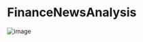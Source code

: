 # FinanceNewsAnalysis

![image](s3://aldrichopenstorage/FinanceNewsSentimentAnalysis/NewsSentimentAnalysisSystemArchitecture.png)
